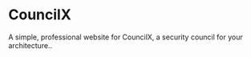 # CouncilX

A simple, professional website for CouncilX, a security council for your architecture..
